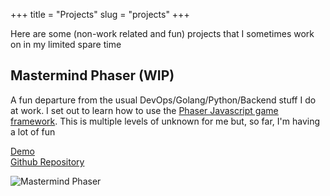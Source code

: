 +++
title = "Projects"
slug = "projects"
+++

Here are some (non-work related and fun) projects that I sometimes work on in my limited spare time

## Mastermind Phaser (**WIP**)

A fun departure from the usual DevOps/Golang/Python/Backend stuff I do at work. I set out to learn how to use the [Phaser Javascript game framework](https://phaser.io/). This is multiple levels of unknown for me but, so far, I'm having a lot of fun

[Demo](https://julienduchesne.github.io/mastermind-phaser/)  
[Github Repository](https://github.com/julienduchesne/mastermind-phaser)  

![Mastermind Phaser](/images/mastermind-phaser.png)

